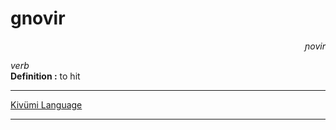 
# gnovir

<div align="right"><i>ɲovir</i></div>

*verb*  
**Definition :** to hit  

---

[Kivümi Language](../README.md)

---
